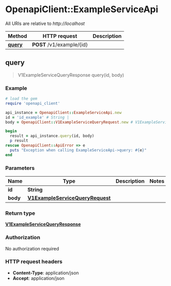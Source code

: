 # OpenapiClient::ExampleServiceApi

All URIs are relative to *http://localhost*

Method | HTTP request | Description
------------- | ------------- | -------------
[**query**](ExampleServiceApi.md#query) | **POST** /v1/example/{id} | 



## query

> V1ExampleServiceQueryResponse query(id, body)



### Example

```ruby
# load the gem
require 'openapi_client'

api_instance = OpenapiClient::ExampleServiceApi.new
id = 'id_example' # String | 
body = OpenapiClient::V1ExampleServiceQueryRequest.new # V1ExampleServiceQueryRequest | 

begin
  result = api_instance.query(id, body)
  p result
rescue OpenapiClient::ApiError => e
  puts "Exception when calling ExampleServiceApi->query: #{e}"
end
```

### Parameters


Name | Type | Description  | Notes
------------- | ------------- | ------------- | -------------
 **id** | **String**|  | 
 **body** | [**V1ExampleServiceQueryRequest**](V1ExampleServiceQueryRequest.md)|  | 

### Return type

[**V1ExampleServiceQueryResponse**](V1ExampleServiceQueryResponse.md)

### Authorization

No authorization required

### HTTP request headers

- **Content-Type**: application/json
- **Accept**: application/json

